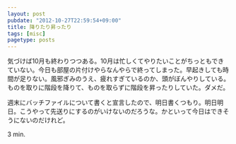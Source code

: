 ```yaml
---
layout: post
pubdate: "2012-10-27T22:59:54+09:00"
title: 降りたり昇ったり
tags: [misc]
pagetype: posts
---
```

気づけば10月も終わりつつある。10月は忙しくてやりたいことがちっともできていない。今日も部屋の片付けやらなんやらで終ってしまった。早起きしても時間が足りない。風邪ぎみのうえ、疲れすぎているのか、頭がぼんやりしている。ものを取りに階段を降りて、ものを取らずに階段を昇ったりしていた。ダメだ。

週末にバッチファイルについて書くと宣言したので、明日書くつもり。明日明日。こうやって先送りにするのがいけないのだろうな。かといって今日はできそうにないのだけれど。

3 min.
